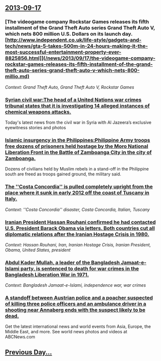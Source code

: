 ## [2013-09-17](/news/2013/09/17/index.md)

### [The videogame company Rockstar Games releases its fifth installment of the Grand Theft Auto series Grand Theft Auto V, which nets 800 million U.S. Dollars on its launch day. [http://www.independent.co.uk/life-style/gadgets-and-tech/news/gta-5-takes-500m-in-24-hours-making-it-the-most-successful-entertainment-property-ever-8825856.html]](/news/2013/09/17/the-videogame-company-rockstar-games-releases-its-fifth-installment-of-the-grand-theft-auto-series-grand-theft-auto-v-which-nets-800-millio.md)
_Context: Grand Theft Auto, Grand Theft Auto V, Rockstar Games_

### [Syrian civil war:The head of a United Nations war crimes tribunal states that it is investigating 14 alleged instances of chemical weapons attacks. ](/news/2013/09/17/syrian-civil-war-pthe-head-of-a-united-nations-war-crimes-tribunal-states-that-it-is-investigating-14-alleged-instances-of-chemical-weapons.md)
Today&#39;s latest news from the civil war in Syria with Al Jazeera’s exclusive eyewitness stories and photos

### [Islamic insurgency in the Philippines:Philippine Army troops free dozens of prisoners held hostage by the Moro National Liberation Front in the Battle of Zamboanga City in the city of Zamboanga. ](/news/2013/09/17/islamic-insurgency-in-the-philippines-pphilippine-army-troops-free-dozens-of-prisoners-held-hostage-by-the-moro-national-liberation-front-in.md)
Dozens of civilians held by Muslim rebels in a stand-off in the Philippine south are freed as troops gained ground, the military said.

### [The ''Costa Concordia'' is pulled completely upright from the place where it sunk in early 2012 off the coast of Tuscany in Italy. ](/news/2013/09/17/the-costa-concordia-is-pulled-completely-upright-from-the-place-where-it-sunk-in-early-2012-off-the-coast-of-tuscany-in-italy.md)
_Context: ''Costa Concordia'' disaster, Costa Concordia, Italian, Tuscany_

### [Iranian President Hassan Rouhani confirmed he had contacted U.S. President Barack Obama via letters. Both countries cut all diplomatic relations after the Iranian Hostage Crisis in 1980. ](/news/2013/09/17/iranian-president-hassan-rouhani-confirmed-he-had-contacted-u-s-president-barack-obama-via-letters-both-countries-cut-all-diplomatic-relat.md)
_Context: Hassan Rouhani, Iran, Iranian Hostage Crisis, Iranian President, Obama, United States, president_

### [Abdul Kader Mullah, a leader of the Bangladesh Jamaat-e-Islami party, is sentenced to death for war crimes in the Bangladesh Liberation War in 1971. ](/news/2013/09/17/abdul-kader-mullah-a-leader-of-the-bangladesh-jamaat-e-islami-party-is-sentenced-to-death-for-war-crimes-in-the-bangladesh-liberation-war.md)
_Context: Bangladesh Jamaat-e-Islami, independence war, war crimes_

### [A standoff between Austrian police and a poacher suspected of killing three police officers and an ambulance driver in a shooting near Annaberg ends with the suspect likely to be dead. ](/news/2013/09/17/a-standoff-between-austrian-police-and-a-poacher-suspected-of-killing-three-police-officers-and-an-ambulance-driver-in-a-shooting-near-annab.md)
Get the latest international news and world events from Asia, Europe, the Middle East, and more. See world news photos and videos at ABCNews.com

## [Previous Day...](/news/2013/09/16/index.md)

